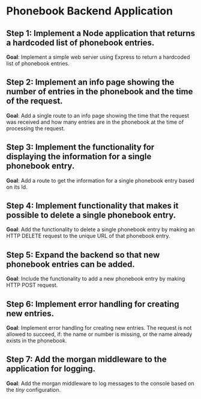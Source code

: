 # Phonebook Backend Application

## Step 1: Implement a Node application that returns a hardcoded list of phonebook entries.

**Goal**: Implement a simple web server using Express to return a hardcoded list of phonebook entries.

## Step 2: Implement an info page showing the number of entries in the phonebook and the time of the request.

**Goal**: Add a single route to an info page showing the time that the request was received and how many entries are in the phonebook at the time of processing the request.

## Step 3: Implement the functionality for displaying the information for a single phonebook entry.

**Goal**: Add a route to get the information for a single phonebook entry based on its Id.

## Step 4: Implement functionality that makes it possible to delete a single phonebook entry.

**Goal**: Add the functionality to delete a single phonebook entry by making an HTTP DELETE request to the unique URL of that phonebook entry.

## Step 5: Expand the backend so that new phonebook entries can be added.

**Goal**: Include the functionality to add a new phonebook entry by making HTTP POST request.

## Step 6: Implement error handling for creating new entries.

**Goal**: Implement error handling for creating new entries. The request is not allowed to succeed, if: the name or number is missing, or the name already exists in the phonebook.

## Step 7: Add the morgan middleware to the application for logging.

**Goal**: Add the morgan middleware to log messages to the console based on the _tiny_ configuration.
